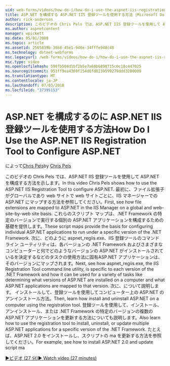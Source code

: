 ```yaml
---
uid: web-forms/videos/how-do-i/how-do-i-use-the-aspnet-iis-registration-tool-to-configure-aspnet
title: ASP.NET を構成する ASP.NET IIS 登録ツールを使用する方法 |Microsoft Docs
author: rick-anderson
description: このビデオの Chris Pels では、ASP.NET IIS 登録ツールを使用して ASP.NET を構成する方法を示します。 最初に、ファイルの拡張機能を asp.net にマップする方法を参照してください、.
ms.author: aspnetcontent
manager: wpickett
ms.date: 05/01/2008
ms.topic: article
ms.assetid: 2565839b-30b8-45e1-946e-34fffe940c48
ms.technology: dotnet-webforms
msc.legacyurl: /web-forms/videos/how-do-i/how-do-i-use-the-aspnet-iis-registration-tool-to-configure-aspnet
msc.type: video
ms.openlocfilehash: 590fb504d1bf2b5e7a68b6898715c0c18c447025
ms.sourcegitcommit: 953ff9ea4369f154d6fd0239599279ddd3280009
ms.translationtype: MT
ms.contentlocale: ja-JP
ms.lasthandoff: 07/03/2018
ms.locfileid: "37395153"
---
```

<a name="how-do-i-use-the-aspnet-iis-registration-tool-to-configure-aspnet"></a><span data-ttu-id="d2d75-104">ASP.NET を構成するのに ASP.NET IIS 登録ツールを使用する方法</span><span class="sxs-lookup"><span data-stu-id="d2d75-104">How Do I Use the ASP.NET IIS Registration Tool to Configure ASP.NET</span></span>
====================
<span data-ttu-id="d2d75-105">によって[Chris Pels](https://twitter.com/chrispels)</span><span class="sxs-lookup"><span data-stu-id="d2d75-105">by [Chris Pels](https://twitter.com/chrispels)</span></span>

<span data-ttu-id="d2d75-106">このビデオの Chris Pels では、ASP.NET IIS 登録ツールを使用して ASP.NET を構成する方法を示します。</span><span class="sxs-lookup"><span data-stu-id="d2d75-106">In this video Chris Pels shows how to use the ASP.NET IIS Registration Tool to configure ASP.NET.</span></span> <span data-ttu-id="d2d75-107">最初に、ファイル拡張子がグローバルであり web サイトで web サイトごとに、IIS マネージャーでの ASP.NET にマップする方法を参照してください。</span><span class="sxs-lookup"><span data-stu-id="d2d75-107">First, see how file extensions are mapped to ASP.NET in the IIS Manager on a global and web-site-by-web site basis.</span></span> <span data-ttu-id="d2d75-108">これらのスクリプト マップは、.NET Framework の特定のバージョンで実行する個別の ASP.NET アプリケーションを構成するための基礎を提供します。</span><span class="sxs-lookup"><span data-stu-id="d2d75-108">These script maps provide the basis for configuring individual ASP.NET applications to run under a specific version of the .NET Framework.</span></span> <span data-ttu-id="d2d75-109">次に、どのように aspnet\_regiis.exe、IIS 登録ツールのコマンド ライン ユーティリティは、各バージョンの .NET Framework およびさまざまなコンピューターと何でどのようなバージョンの ASP.NET がインストールされているを決定するなどのタスクの使用方法に固有ASP.NET アプリケーションは、そのバージョンにマップされます。</span><span class="sxs-lookup"><span data-stu-id="d2d75-109">Next, see how aspnet\_regiis.exe, the IIS Registration Tool command line utility, is specific to each version of the .NET Framework and how it can be used for a variety of tasks like determining what versions of ASP.NET are installed on a computer and what ASP.NET applications are mapped to that version.</span></span> <span data-ttu-id="d2d75-110">次に、について説明します。 インストールして、登録ツールを使用してコンピューター上の ASP.NET のアンインストール方法。</span><span class="sxs-lookup"><span data-stu-id="d2d75-110">Then, learn how install and uninstall ASP.NET on a computer using the registration tool.</span></span> <span data-ttu-id="d2d75-111">登録ツールを使用して、インストール、アンインストール、または .NET Framework の特定のバージョンの複数の ASP.NET アプリケーションを更新する方法についても説明します。</span><span class="sxs-lookup"><span data-stu-id="d2d75-111">Also learn how to use the registration tool to install, uninstall, or update multiple ASP.NET applications for a specific version of the .NET Framework.</span></span> <span data-ttu-id="d2d75-112">たとえば、ASP.NET 2.0 をインストールし、スクリプトの ma を更新する方法を参照してください。</span><span class="sxs-lookup"><span data-stu-id="d2d75-112">For example, see how to install ASP.NET 2.0 and update script ma</span></span>

[<span data-ttu-id="d2d75-113">&#9654;ビデオ (27 分)</span><span class="sxs-lookup"><span data-stu-id="d2d75-113">&#9654; Watch video (27 minutes)</span></span>](https://channel9.msdn.com/Blogs/ASP-NET-Site-Videos/how-do-i-use-the-aspnet-iis-registration-tool-to-configure-aspnet)
